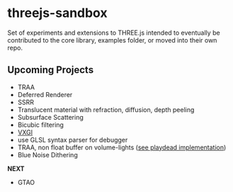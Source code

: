 # threejs-sandbox

Set of experiments and extensions to THREE.js intended to eventually be contributed to the core library, examples folder, or moved into their own repo.

## Upcoming Projects

- TRAA
- Deferred Renderer
- SSRR
- Translucent material with refraction, diffusion, depth peeling
- Subsurface Scattering
- Bicubic filtering
- [VXGI](https://wickedengine.net/2017/08/30/voxel-based-global-illumination/)
- use GLSL syntax parser for debugger
- TRAA, non float buffer on volume-lights ([see playdead implementation](https://github.com/playdeadgames/temporal/blob/master/GDC2016_Temporal_Reprojection_AA_INSIDE.pdf))
- Blue Noise Dithering

**NEXT**
- GTAO

